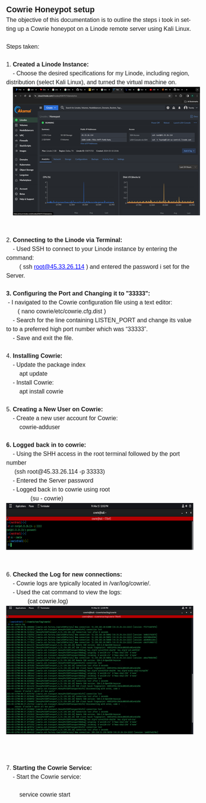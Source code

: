 <html>

<head>
<meta http-equiv=Content-Type content="text/html; charset=utf-8">
<meta name=Generator content="Microsoft Word 15 (filtered)">
<style>
<!--
 /* Font Definitions */
 @font-face
	{font-family:SimSun;
	panose-1:2 1 6 0 3 1 1 1 1 1;}
@font-face
	{font-family:"Cambria Math";
	panose-1:2 4 5 3 5 4 6 3 2 4;}
@font-face
	{font-family:Calibri;
	panose-1:2 15 5 2 2 2 4 3 2 4;}
@font-face
	{font-family:"\@SimSun";
	panose-1:2 1 6 0 3 1 1 1 1 1;}
 /* Style Definitions */
 p.MsoNormal, li.MsoNormal, div.MsoNormal
	{margin:0in;
	font-size:10.0pt;
	font-family:"Calibri",sans-serif;}
a:link, span.MsoHyperlink
	{color:blue;
	text-decoration:underline;}
.MsoChpDefault
	{font-size:10.0pt;}
@page WordSection1
	{size:595.3pt 841.9pt;
	margin:1.0in 1.25in 1.0in 1.25in;}
div.WordSection1
	{page:WordSection1;}
 /* List Definitions */
 ol
	{margin-bottom:0in;}
ul
	{margin-bottom:0in;}
-->
</style>

</head>

<body lang=EN-US link=blue vlink="#954F72" style='word-wrap:break-word'>

<div class=WordSection1>

<p class=MsoNormal style='line-height:150%'><b><span style='font-size:16.0pt;
line-height:150%'>Cowrie Honeypot setup</span></b></p>

<p class=MsoNormal style='line-height:150%'><span style='font-size:12.0pt;
line-height:150%'>The objective of this documentation is to outline the steps i
took in setting up a Cowrie honeypot on a Linode remote server using Kali
Linux.</span></p>

<p class=MsoNormal style='line-height:150%'><span style='font-size:12.0pt;
line-height:150%'>&nbsp;</span></p>

<p class=MsoNormal style='line-height:150%'><span style='font-size:12.0pt;
line-height:150%'>Steps taken:</span></p>

<p class=MsoNormal style='line-height:150%'><span style='font-size:12.0pt;
line-height:150%'>&nbsp;</span></p>

<p class=MsoNormal style='line-height:150%'><span style='font-size:12.0pt;
line-height:150%'>1. <b>Created a Linode Instance:</b></span></p>

<p class=MsoNormal style='text-indent:13.3pt;line-height:150%'><span
style='font-size:12.0pt;line-height:150%'>- Choose the desired specifications
for my Linode, including region, distribution (select Kali Linux), and turned
the virtual machine on.</span></p>

<p class=MsoNormal style='text-indent:13.3pt;line-height:150%'><span
style='font-size:12.0pt;line-height:150%'><img width=553 height=346
id="Picture 1" src="Cowrie_doc_files/image001.png"
alt="Screenshot 2024-03-15 at 4.38.05 PM"></span></p>

<p class=MsoNormal style='line-height:150%'><span style='font-size:12.0pt;
line-height:150%'>   </span></p>

<p class=MsoNormal style='line-height:150%'><span style='font-size:12.0pt;
line-height:150%'> </span></p>

<p class=MsoNormal style='line-height:150%'><span style='font-size:12.0pt;
line-height:150%'>2. <b>Connecting to the Linode via Terminal:</b></span></p>

<p class=MsoNormal style='line-height:150%'><span style='font-size:12.0pt;
line-height:150%'>    - Used SSH to connect to your Linode instance by entering
the command:</span></p>

<p class=MsoNormal style='line-height:150%'><span style='font-size:12.0pt;
line-height:150%'>        ( ssh <a href="mailto:root@45.33.26.114">root@45.33.26.114</a>
) and entered the password i set for the Server.</span></p>

<p class=MsoNormal style='line-height:150%'><span style='font-size:12.0pt;
line-height:150%'>        </span></p>

<p class=MsoNormal style='margin-left:0in;text-indent:0in;line-height:150%'><b><span
style='font-size:12.0pt;line-height:150%'>3. </span></b><b><span
style='font-size:12.0pt;line-height:150%'>Configuring the Port and Changing it
to &quot;33333&quot;:</span></b></p>

<p class=MsoNormal style='line-height:150%'><span style='font-size:12.0pt;
line-height:150%'> - I navigated to the Cowrie configuration file using a text
editor:</span></p>

<p class=MsoNormal style='line-height:150%'><span style='font-size:12.0pt;
line-height:150%'>       ( nano cowrie/etc/cowrie.cfg.dist )        </span></p>

<p class=MsoNormal style='line-height:150%'><span style='font-size:12.0pt;
line-height:150%'>    - Search for the line containing LISTEN_PORT and change
its value to to a preferred high port number which was “33333”.</span></p>

<p class=MsoNormal style='line-height:150%'><span style='font-size:12.0pt;
line-height:150%'>    - Save and exit the file.</span></p>

<p class=MsoNormal style='line-height:150%'><span style='font-size:12.0pt;
line-height:150%'>&nbsp;</span></p>

<p class=MsoNormal style='line-height:150%'><span style='font-size:12.0pt;
line-height:150%'>4. <b>Installing Cowrie:</b></span></p>

<p class=MsoNormal style='line-height:150%'><span style='font-size:12.0pt;
line-height:150%'>    - Update the package index</span></p>

<p class=MsoNormal style='line-height:150%'><span style='font-size:12.0pt;
line-height:150%'>        apt update</span></p>

<p class=MsoNormal style='line-height:150%'><span style='font-size:12.0pt;
line-height:150%'>    - Install Cowrie:</span></p>

<p class=MsoNormal style='line-height:150%'><span style='font-size:12.0pt;
line-height:150%'>        apt install cowrie</span></p>

<p class=MsoNormal style='line-height:150%'><span style='font-size:12.0pt;
line-height:150%'>        </span></p>

<p class=MsoNormal style='line-height:150%'><span style='font-size:12.0pt;
line-height:150%'>5. <b>Creating a New User on Cowrie:</b></span></p>

<p class=MsoNormal style='line-height:150%'><span style='font-size:12.0pt;
line-height:150%'>    - Create a new user account for Cowrie:</span></p>

<p class=MsoNormal style='line-height:150%'><span style='font-size:12.0pt;
line-height:150%'>        cowrie-adduser</span></p>

<p class=MsoNormal style='line-height:150%'><span style='font-size:12.0pt;
line-height:150%'>&nbsp;</span></p>

<p class=MsoNormal style='margin-left:0in;text-indent:0in;line-height:150%'><b><span
style='font-size:12.0pt;line-height:150%'>6. </span></b><b><span
style='font-size:12.0pt;line-height:150%'>Logged back in to cowrie:</span></b></p>

<p class=MsoNormal style='text-indent:13.3pt;line-height:150%'><span
style='font-size:12.0pt;line-height:150%'>- Using the SHH access in the root
terminal followed by the port number</span></p>

<p class=MsoNormal style='text-indent:13.3pt;line-height:150%'><span
style='font-size:12.0pt;line-height:150%'> (ssh root@45.33.26.114 -p 33333)</span></p>

<p class=MsoNormal style='text-indent:13.3pt;line-height:150%'><span
style='font-size:12.0pt;line-height:150%'>- Entered the Server password</span></p>

<p class=MsoNormal style='text-indent:13.3pt;line-height:150%'><span
style='font-size:12.0pt;line-height:150%'>- Logged back in to cowrie using root</span></p>

<p class=MsoNormal style='text-indent:49.15pt;line-height:150%'><span
style='font-size:12.0pt;line-height:150%'>(su - cowrie)</span></p>

<p class=MsoNormal style='line-height:150%'><span style='font-size:12.0pt;
line-height:150%'><img border=0 width=804 height=126 id="Picture 2"
src="Cowrie_doc_files/image002.png" alt="Screenshot 2024-03-15 at 5.02.39 PM"></span></p>

<p class=MsoNormal style='text-indent:13.3pt;line-height:150%'><span
style='font-size:12.0pt;line-height:150%'>&nbsp;</span></p>

<p class=MsoNormal style='line-height:150%'><span style='font-size:12.0pt;
line-height:150%'>&nbsp;</span></p>

<p class=MsoNormal style='line-height:150%'><span style='font-size:12.0pt;
line-height:150%'>6. <b>Checked the Log for new connections:</b></span></p>

<p class=MsoNormal style='line-height:150%'><span style='font-size:12.0pt;
line-height:150%'>    - Cowrie logs are typically located in /var/log/cowrie/.</span></p>

<p class=MsoNormal style='line-height:150%'><span style='font-size:12.0pt;
line-height:150%'>    - Used the cat command to view the logs:</span></p>

<p class=MsoNormal style='line-height:150%'><span style='font-size:12.0pt;
line-height:150%'>             (cat cowrie.log)</span></p>

<p class=MsoNormal style='line-height:150%'><span style='font-size:12.0pt;
line-height:150%'><img border=0 width=553 height=346 id="Picture 3"
src="Cowrie_doc_files/image003.png" alt="Screenshot 2024-03-15 at 5.09.42 PM"></span></p>

<p class=MsoNormal style='line-height:150%'><span style='font-size:12.0pt;
line-height:150%'>                        </span></p>

<p class=MsoNormal style='line-height:150%'><span style='font-size:12.0pt;
line-height:150%'>        </span></p>

<p class=MsoNormal style='line-height:150%'><span style='font-size:12.0pt;
line-height:150%'>&nbsp;</span></p>

<p class=MsoNormal style='line-height:150%'><span style='font-size:12.0pt;
line-height:150%'>7. <b>Starting the Cowrie Service:</b></span></p>

<p class=MsoNormal style='line-height:150%'><span style='font-size:12.0pt;
line-height:150%'>    - Start the Cowrie service:</span></p>

<p class=MsoNormal style='line-height:150%'><span style='font-size:12.0pt;
line-height:150%'>        </span></p>

<p class=MsoNormal style='line-height:150%'><span style='font-size:12.0pt;
line-height:150%'>        service cowrie start</span></p>

<p class=MsoNormal style='line-height:150%'><span style='font-size:12.0pt;
line-height:150%'>       </span></p>

</div>

</body>

</html>

